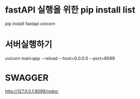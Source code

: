 # fastAPI 실행을 위한 pip install list
pip install fastapi uvicorn

# 서버실행하기
 uvicorn main:app --reload --host=0.0.0.0 --port=8099

 # SWAGGER
http://127.0.0.1:8099/redoc 